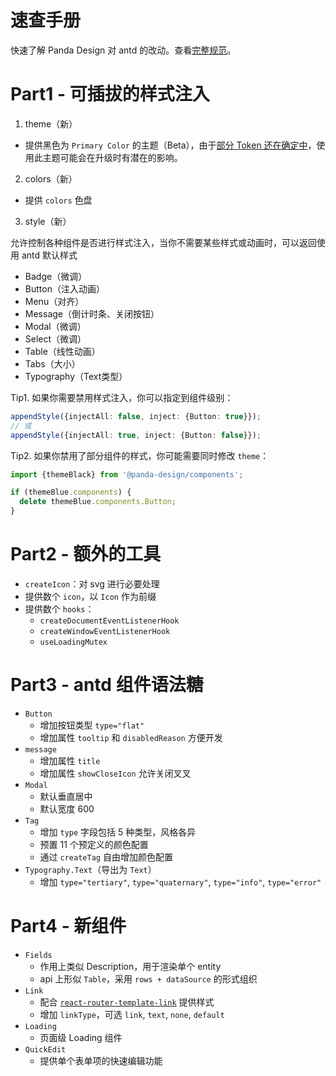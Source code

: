 # 速查手册

快速了解 Panda Design 对 antd 的改动。查看[完整规范](https://panda-design-team.github.io/)。

# Part1 - 可插拔的样式注入

1. theme（新）

- 提供黑色为 `Primary Color` 的主题（Beta），由于[部分 Token 还在确定中](https://github.com/ant-design/ant-design/issues/38975)，使用此主题可能会在升级时有潜在的影响。

2. colors（新）

- 提供 `colors` 色盘

3. style（新）

  允许控制各种组件是否进行样式注入，当你不需要某些样式或动画时，可以返回使用 antd 默认样式

- Badge（微调）
- Button（注入动画）
- Menu（对齐）
- Message（倒计时条、关闭按钮）
- Modal（微调）
- Select（微调）
- Table（线性动画）
- Tabs（大小）
- Typography（Text类型）

Tip1. 如果你需要禁用样式注入，你可以指定到组件级别：

  ```typescript
  appendStyle({injectAll: false, inject: {Button: true}});
  // 或
  appendStyle({injectAll: true, inject: {Button: false}});
  ```

Tip2. 如果你禁用了部分组件的样式，你可能需要同时修改 `theme`：

  ```typescript
  import {themeBlack} from '@panda-design/components';

  if (themeBlue.components) {
    delete themeBlue.components.Button;
  }
  ```

# Part2 - 额外的工具

- `createIcon`：对 svg 进行必要处理
- 提供数个 `icon`，以 `Icon` 作为前缀
- 提供数个 `hooks`：
  - `createDocumentEventListenerHook`
  - `createWindowEventListenerHook`
  - `useLoadingMutex`

# Part3 - antd 组件语法糖

- `Button`
  - 增加按钮类型 `type="flat"`
  - 增加属性 `tooltip` 和 `disabledReason` 方便开发
- `message`
  - 增加属性 `title`
  - 增加属性 `showCloseIcon` 允许关闭叉叉
- `Modal`
  - 默认垂直居中
  - 默认宽度 600
- `Tag`
  - 增加 `type` 字段包括 5 种类型，风格各异
  - 预置 11 个预定义的颜色配置
  - 通过 `createTag` 自由增加颜色配置
- `Typography.Text`（导出为 `Text`）
  - 增加 `type="tertiary"`, `type="quaternary"`, `type="info"`, `type="error"`

# Part4 - 新组件

- `Fields`
  - 作用上类似 Description，用于渲染单个 entity
  - api 上形似 `Table`，采用 `rows + dataSource` 的形式组织
- `Link`
  - 配合 [`react-router-template-link`](https://github.com/dancerphil/react-router-template-link) 提供样式
  - 增加 `linkType`，可选 `link`, `text`, `none`, `default`
- `Loading`
  - 页面级 Loading 组件
- `QuickEdit`
  - 提供单个表单项的快速编辑功能
